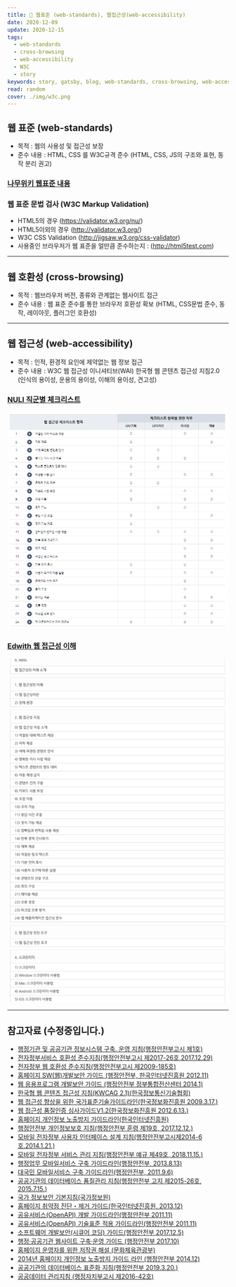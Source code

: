 ```yaml
---
title: 🧚 웹표준 (web-standards), 웹접근성(web-accessibility)
date: 2020-12-09
update: 2020-12-15
tags:
  - web-standards
  - cross-browsing
  - web-accessibility
  - W3C
  - story
keywords: story, gatsby, blog, web-standards, cross-browsing, web-accessibility, W3C
read: random
cover: ./img/w3c.png
---
```



## 웹 표준 (web-standards)
- 목적 : 웹의 사용성 및 접근성 보장
- 준수 내용 : HTML, CSS 를 W3C규격 준수 (HTML, CSS, JS의 구조와 표현, 동작 분리 권고)

### [나무위키 웹표준 내용](https://namu.wiki/w/%EC%9B%B9%20%ED%91%9C%EC%A4%80)


### 웹 표준 문법 검사 (W3C Markup Validation)
- HTML5의 경우 (https://validator.w3.org/nu/)
- HTML5이외의 경우 (http://validator.w3.org/)
- W3C CSS Validation (http://jigsaw.w3.org/css-validator)
- 사용중인 브라우저가 웹 표준을 얼만큼 준수하는지 : (http://html5test.com)

<hr />

## 웹 호환성 (cross-browsing)
- 목적 : 웹브라우저 버전, 종류와 관계없는 웹사이트 접근
- 준수 내용 : 웹 표준 준수를 통한 브라우저 호환성 확보 (HTML, CSS문법 준수, 동작, 레이아웃, 플러그인 호환성)


<hr />

## 웹 접근성 (web-accessibility)
- 목적 : 인적, 환경적 요인에 제약없는 웹 정보 접근
- 준수 내용 : W3C 웹 접근성 이니셔티브(WAI) 한국형 웹 콘텐츠 접근성 지침2.0 (인식의 용이성, 운용의 용이성, 이해의 용이성, 견고성)

### [NULI 직군별 체크리스트](https://nuli.navercorp.com/education)
![](img/2020-12-09-16-04-40.png)

### [Edwith 웹 접근성 이해](https://www.edwith.org/web-accessibility/joinLectures/23540)
![](img/2020-12-09-16-11-56.png)

<hr />

## 참고자료 (수정중입니다.)

- [행정기관 및 공공기관 정보시스템 구축․ 운영 지침(행정안전부고시 제1호)]()
- [전자정부서비스 호환성 준수지침(행정안전부고시 제2017-26호,2017.12.29)]()
- [전자정부 웹 호환성 준수지침(행정안전부고시 제2009-185호)]()
- [홈페이지 SW(웹)개발보안 가이드 (행정안전부, 한국인터넷진흥원 2012.11)]()
- [웹 응용프로그램 개발보안 가이드 (행정안전부 정부통합전산센터 2014.1)]()
- [한국형 웹 콘텐츠 접근성 지침(KWCAG 2.1)(한국정보통신기술협회)]()
- [웹 접근성 향상을 위한 국가표준기술가이드라인(한국정보화진흥원 2009.3.17.)](https://www.korea.kr/common/download.do?tblKey=EDN&fileId=195214)
- [웹 접근성 품질인증 심사가이드V1.2(한국정보화진흥원 2012.6.13.)]()
- [홈페이지 개인정보 노출방지 가이드라인(한국인터넷진흥원)]()
- [행정안전부 개인정보보호 지침(행정안전부 훈령 제19호, 2017.12.12.)]()
- [모바일 전자정부 사용자 인터페이스 설계 지침(행정안전부고시제2014-6호.2014.1.21.)]()
- [모바일 전자정부 서비스 관리 지침(행정안전부 예규 제49호, 2018.11.15.)]()
- [행정업무 모바일서비스 구축 가이드라인(행정안전부, 2013.8.13)]()
- [대국민 모바일서비스 구축 가이드라인(행정안전부, 2011.9.6)]()
- [공공기관의 데이터베이스 품질관리 지침(행정안전부 고지 제2015-26호, 2015.7.15.)]()
- [국가 정보보안 기본지침(국가정보원)]()
- [홈페이지 취약점 진단・제거 가이드(한국인터넷진흥원, 2013.12)]()
- [공유서비스(OpenAPI) 개발 가이드라인(행정안전부 2011.11)]()
- [공유서비스(OpenAPI) 기술표준 적용 가이드라인(행정안전부 2011.11)]()
- [소프트웨어 개발보안(시큐어 코딩) 가이드(행정안전부 2017.12.5)]()
- [행정‧공공기관 웹사이트 구축‧운영 가이드 (행정안전부 2017.10)]()
- [홈페이지 운영자를 위한 저작권 해설 (문화체육관광부)]()
- [2014년 홈페이지 개인정보 노출방지 가이드 라인 (행정안전부 2014.12)]()
- [공공기관의 데이터베이스 표준화 지침(행정안전부 2019.3.20.)]()
- [공공데이터 관리지침 (행정자치부고시 제2016-42호)]()

